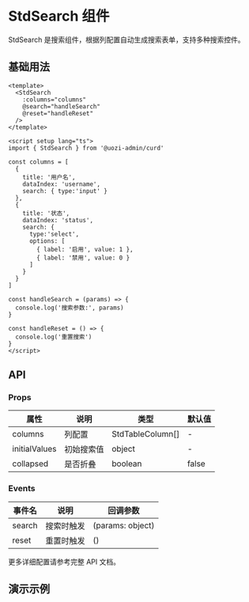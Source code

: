 # StdSearch 组件

StdSearch 是搜索组件，根据列配置自动生成搜索表单，支持多种搜索控件。

## 基础用法

```vue
<template>
  <StdSearch
    :columns="columns"
    @search="handleSearch"
    @reset="handleReset"
  />
</template>

<script setup lang="ts">
import { StdSearch } from '@uozi-admin/curd'

const columns = [
  {
    title: '用户名',
    dataIndex: 'username',
    search: { type:'input' }
  },
  {
    title: '状态',
    dataIndex: 'status',
    search: {
      type:'select',
      options: [
        { label: '启用', value: 1 },
        { label: '禁用', value: 0 }
      ]
    }
  }
]

const handleSearch = (params) => {
  console.log('搜索参数:', params)
}

const handleReset = () => {
  console.log('重置搜索')
}
</script>
```

## API

### Props

| 属性 | 说明 | 类型 | 默认值 |
|------|------|------|--------|
| columns | 列配置 | StdTableColumn[] | - |
| initialValues | 初始搜索值 | object | - |
| collapsed | 是否折叠 | boolean | false |

### Events

| 事件名 | 说明 | 回调参数 |
|--------|------|----------|
| search | 搜索时触发 | (params: object) |
| reset | 重置时触发 | () |

更多详细配置请参考完整 API 文档。

## 演示示例

<demo vue="../demos/curd/components/std-search.vue" />